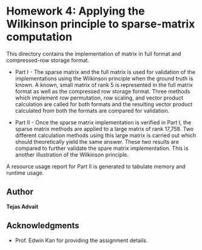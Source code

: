 # Homework 4: Applying the Wilkinson principle to sparse-matrix computation

This directory contains the implementation of matrix in full format and compressed-row storage format.

* Part I - The sparse matrix and the full matrix is used for validation of the implementations using the Wilkinson principle when the ground truth is known. A known, small matrix of rank 5 is represented in the full matrix format as well as the compressed row storage format. Three methods which implement row permutation, row scaling, and vector product calculation are called for both formats and the resulting vector product calculated from both the formats are compared for validation.

* Part II - Once the sparse matrix implementation is verified in Part I, the sparse matrix  methods are applied to a large matrix of rank 17,758. Two different calculation methods using this large matrix is carried out which should theoretically yield the same answer. These two results are compared to further validate the spare matrix implementation. This is another illustration of the Wilkinson principle.

A resource usage report for Part II is generated to tabulate memory and runtime usage.

## Author

**Tejas Advait**



## Acknowledgments

* Prof. Edwin Kan for providing the assignment details.